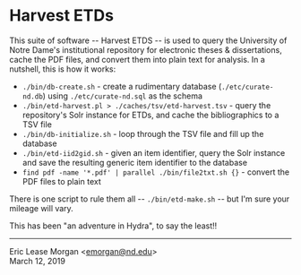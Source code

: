 # Harvest ETDs

This suite of software -- Harvest ETDS -- is used to query the University of Notre Dame's institutional repository for electronic theses &amp; dissertations, cache the PDF files, and convert them into plain text for analysis. In a nutshell, this is how it works:

   * `./bin/db-create.sh` - create a rudimentary database (`./etc/curate-nd.db`) using `./etc/curate-nd.sql` as the schema
   * `./bin/etd-harvest.pl > ./caches/tsv/etd-harvest.tsv` - query the repository's Solr instance for ETDs, and cache the bibliographics to a TSV file
   * `./bin/db-initialize.sh` - loop through the TSV file and fill up the database
   * `./bin/etd-iid2gid.sh` - given an item identifier, query the Solr instance and save the resulting generic item identifier to the database
   * `find pdf -name '*.pdf' | parallel ./bin/file2txt.sh {}` - convert the PDF files to plain text
   
There is one script to rule them all -- `./bin/etd-make.sh` -- but I'm sure your mileage will vary.

This has been "an adventure in Hydra", to say the least!!

---
Eric Lease Morgan &lt;emorgan@nd.edu&gt;   
March 12, 2019
